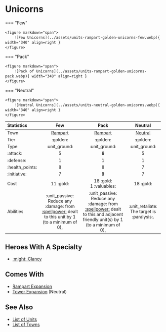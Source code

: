 # Unicorns

=== "Few"

    <figure markdown="span">
        ![Few Unicorns](../assets/units-rampart-golden-unicorns-few.webp){ width="340" align=right }
    </figure>

=== "Pack"

    <figure markdown="span">
        ![Pack of Unicorns](../assets/units-rampart-golden-unicorns-pack.webp){ width="340" align=right }
    </figure>

=== "Neutral"

    <figure markdown="span">
        ![Neutral Unicorns](../assets/units-neutral-golden-unicorns.webp){ width="340" align=right }
    </figure>


| Statistics | Few | Pack | Neutral |
| :--- | :---: | :---: | :---: |
| Town | [Rampart](../towns/rampart.md) | [Rampart](../towns/rampart.md) | [Neutral](../towns/neutral.md) |
| Tier | :golden: | :golden: | :golden: |
| Type | :unit_ground: | :unit_ground: | :unit_ground: |
| :attack: | 5 | **6** | 5 |
| :defense: | 1 | 1 | 1 |
| :health_points: | 8 | 8 | 7 |
| :initiative: | 7 | **9** | 7 |
| Cost | 11 :gold: | 18 :gold:<br>1 :valuables: | 18 :gold: |
| Abilities | :unit_passive: Reduce any :damage: from [:spellpower:](../spells/index.md) dealt to this unit by 1 (to a minimum of 0), | :unit_passive: Reduce any :damage: from [:spellpower:](../spells/index.md) dealt to this and adjacent friendly unit(s) by 1 (to a minimum of 0), | :unit_retaliate: The target is :paralysis:. |


## Heroes With A Specialty

- [:might: Clancy](../heroes/clancy.md#specialty)


## Comes With

- [Rampart Expansion](../content/rampart_expansion.md)
- [Tower Expansion](../content/tower_expansion.md) (Neutral)


## See Also

- [List of Units](index.md)
- [List of Towns](../towns/index.md)